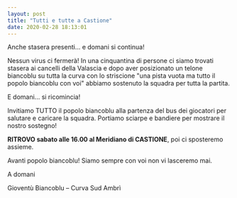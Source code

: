 ```yaml
---
layout: post
title: "Tutti e tutte a Castione"
date: 2020-02-28 18:13:01
---
```


Anche stasera presenti... e domani si continua!

Nessun virus ci fermerà! In una cinquantina di persone ci siamo trovati stasera ai cancelli della Valascia e dopo aver posizionato un telone biancoblu su tutta la curva con lo striscione "una pista vuota ma tutto il popolo biancoblu con voi" abbiamo sostenuto la squadra per tutta la partita.

E domani... si ricomincia!

Invitiamo TUTTO il popolo biancoblu alla partenza del bus dei giocatori per salutare e caricare la squadra. Portiamo sciarpe e bandiere per mostrare il nostro sostegno!

**RITROVO sabato alle 16.00 al Meridiano di CASTIONE**, poi ci sposteremo assieme.

Avanti popolo biancoblu! Siamo sempre con voi non vi lasceremo mai.

A domani

Gioventù Biancoblu – Curva Sud Ambrì
